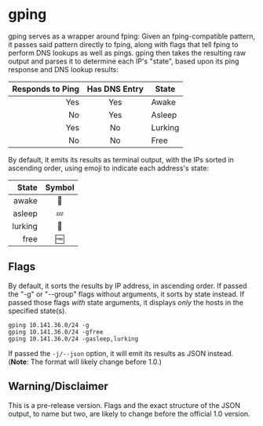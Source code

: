 # gping

gping serves as a wrapper around fping: Given an fping-compatible pattern, it passes said pattern directly to fping, along with flags that tell fping to perform DNS lookups as well as pings. gping then takes the resulting raw output and parses it to determine each IP's "state", based upon its ping response and DNS lookup results:

| Responds to Ping | Has DNS Entry | State   |
| ---------------: | :-----------: | ------- |
| Yes              | Yes           | Awake   |
| No               | Yes           | Asleep  |
| Yes              | No            | Lurking |
| No               | No            | Free    |

By default, it emits its results as terminal output, with the IPs sorted in ascending order, using emoji to indicate each address's state:

| State   | Symbol |
| ------: | :----: |
| awake   | 🙂     |
| asleep  | 💤     |
| lurking | 🌚     |
| free    | 🆓     |

## Flags

By default, it sorts the results by IP address, in ascending order. If passed the "-g" or "--group" flags without arguments, it sorts by state instead. If passed those flags _with_ state arguments, it displays _only_ the hosts in the specified state(s).

    gping 10.141.36.0/24 -g
    gping 10.141.36.0/24 -gfree
    gping 10.141.36.0/24 -gasleep,lurking

If passed the `-j/--json` option, it will emit its results as JSON instead. (**Note**: The format will likely change before 1.0.)

## Warning/Disclaimer

This is a pre-release version. Flags and the exact structure of the JSON output, to name but two, are likely to change before the official 1.0 version.
